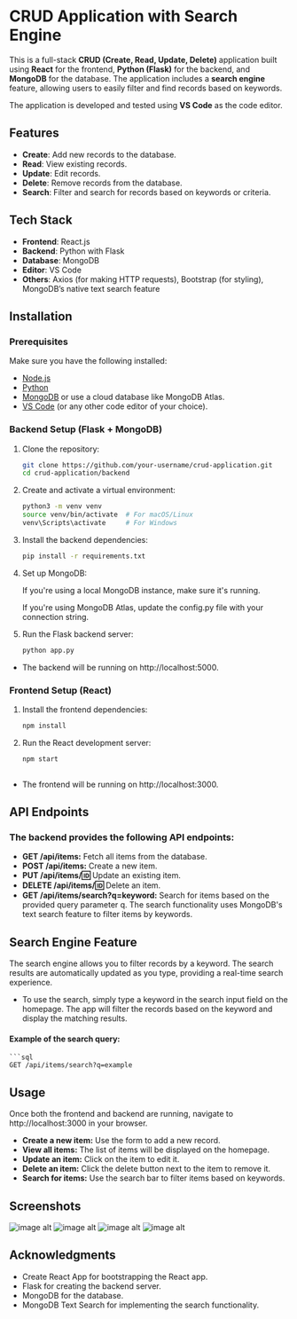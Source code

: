 # CRUD Application with Search Engine

This is a full-stack **CRUD (Create, Read, Update, Delete)** application built using **React** for the frontend, **Python (Flask)** for the backend, and **MongoDB** for the database. The application includes a **search engine** feature, allowing users to easily filter and find records based on keywords.

The application is developed and tested using **VS Code** as the code editor.

## Features
- **Create**: Add new records to the database.
- **Read**: View existing records.
- **Update**: Edit records.
- **Delete**: Remove records from the database.
- **Search**: Filter and search for records based on keywords or criteria.

## Tech Stack
- **Frontend**: React.js
- **Backend**: Python with Flask
- **Database**: MongoDB
- **Editor**: VS Code
- **Others**: Axios (for making HTTP requests), Bootstrap (for styling), MongoDB’s native text search feature

## Installation

### Prerequisites
Make sure you have the following installed:
- [Node.js](https://nodejs.org/en/)
- [Python](https://www.python.org/downloads/)
- [MongoDB](https://www.mongodb.com/try/download/community) or use a cloud database like MongoDB Atlas.
- [VS Code](https://code.visualstudio.com/) (or any other code editor of your choice).

### Backend Setup (Flask + MongoDB)
1. Clone the repository:
   ```bash
   git clone https://github.com/your-username/crud-application.git
   cd crud-application/backend

2. Create and activate a virtual environment:
    ```bash
    python3 -m venv venv
    source venv/bin/activate  # For macOS/Linux
    venv\Scripts\activate     # For Windows

3. Install the backend dependencies:
    ```bash
    pip install -r requirements.txt

4. Set up MongoDB:

    If you're using a local MongoDB instance, make sure it's running.

    If you're using MongoDB Atlas, update the config.py file with your connection string.

6. Run the Flask backend server:
    ```bash
    python app.py

- The backend will be running on http://localhost:5000.

### Frontend Setup (React)

1. Install the frontend dependencies:
    ```bash
    npm install

2. Run the React development server:
    ```bash
    npm start
     
  - The frontend will be running on http://localhost:3000.

## API Endpoints
### The backend provides the following API endpoints:

- **GET /api/items:** Fetch all items from the database.
- **POST /api/items:** Create a new item.
- **PUT /api/items/:id:** Update an existing item.
- **DELETE /api/items/:id:** Delete an item.
- **GET /api/items/search?q=keyword:** Search for items based on the provided query parameter q. The search functionality uses MongoDB's text search feature to filter items by keywords.

## Search Engine Feature
The search engine allows you to filter records by a keyword. The search results are automatically updated as you type, providing a real-time search experience.

- To use the search, simply type a keyword in the search input field on the homepage. The app will filter the records based on the keyword and display the matching results.

#### Example of the search query:
    ```sql
    GET /api/items/search?q=example


## Usage
Once both the frontend and backend are running, navigate to http://localhost:3000 in your browser.

- **Create a new item:** Use the form to add a new record.
- **View all items:** The list of items will be displayed on the homepage.
- **Update an item:** Click on the item to edit it.
- **Delete an item:** Click the delete button next to the item to remove it.
- **Search for items:** Use the search bar to filter items based on keywords.


## Screenshots
![image alt](https://github.com/DSAN0/CRUD-Application/blob/be281c038301be94f9c378eac939b0c75f297846/Screenshot%202024-12-23%20044746.png)
![image alt](https://github.com/DSAN0/CRUD-Application/blob/d913d13ca3b037ac951717c38e295733043d6062/Screenshot%202024-12-23%20044819.png)
![image alt](https://github.com/DSAN0/CRUD-Application/blob/c68f9882b4cede0ca13d2c0d03a94c2b369bdeb8/Screenshot%202024-12-23%20044954.png)
![image alt](https://github.com/DSAN0/CRUD-Application/blob/6dc56f5a96ac600cc68861b79e2417514e688ef5/Screenshot%202024-12-23%20045014.png)

## Acknowledgments
- Create React App for bootstrapping the React app.
- Flask for creating the backend server.
- MongoDB for the database.
- MongoDB Text Search for implementing the search functionality.
